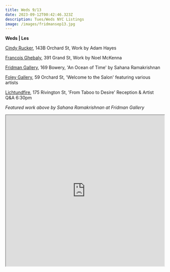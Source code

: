 ```yaml
---
title: Weds 9/13
date: 2023-09-12T00:42:46.323Z
description: Tues/Weds NYC Listings
image: /images/fridmansep13.jpg
---
```

**W﻿eds | Les**

[Cindy Rucker](https://www.cindyruckergallery.com/), 143B Orchard St, Work by Adam Hayes

[Francois Ghebaly](http://ghebaly.com/), 391 Grand St, Work by Noel McKenna

[Fridman Gallery](https://www.fridmangallery.com/an-ocean-of-time), 169 Bowery, 'An Ocean of Time' by Sahana Ramakrishnan

[Foley Gallery](http://www.foleygallery.com/shows/welcome-to-the-salon), 59 Orchard St, 'Welcome to the Salon' featuring various artists

[L﻿ichtundfire](https://www.lichtundfire.com/), 175 Rivington St, 'From Taboo to Desire' Reception & Artist Q&A 6:30pm

*F﻿eatured work above by Sahana Ramakrishnan at Fridman Gallery*

<iframe src="https://www.google.com/maps/d/u/1/embed?mid=1ljrkQmmNKoBx1gL-q9zp7P9z97fwUI4&ehbc=2E312F" width="100%" height="480"></iframe>
